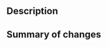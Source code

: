 <!-- NOTE: These comments will not appear outside of the Edit and Write view. -->
<!-- Provide a general summary of the changes in the Title above -->

## Description
<!-- Describe the changes in detail. -->

## Summary of changes
<!-- Provide brief list of changes. -->
